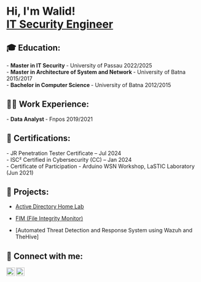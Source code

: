 <h1>Hi, I'm Walid! <br/>
<a href="https://www.linkedin.com/in/walid-lombarkia/">IT Security Engineer</a>
  
<h2>🎓 Education:</h2>
- <b>Master in IT Security </b>
  - University of Passau 2022/2025<br/>
- <b>Master in Architecture of System and Network </b>
  - University of Batna 2015/2017<br/>
- <b>Bachelor in Computer Science </b>
  - University of Batna 2012/2015<br/>
  
<h2>👨‍💻 Work Experience:</h2>
- <b>Data Analyst </b>
  - Fnpos 2019/2021

<h2>📜 Certifications:</h2>
- JR Penetration Tester Certificate – Jul 2024<br/>
- ISC² Certified in Cybersecurity (CC) – Jan 2024<br/>
- Certificate of Participation - Arduino WSN Workshop, LaSTIC Laboratory (Jun 2021)<br/>

<h2>🎯 Projects:</h2>


  - [Active Directory Home Lab](https://github.com/walid-lombarkia/ActiveDirectoryLab)

  - [FIM (File Integrity Monitor)](https://github.com/walid-lombarkia/File-Integrity-Monitor)

  - [Automated Threat Detection and Response System using Wazuh and TheHive]
    

  


<h2> 🤳 Connect with me:</h2>

<a href="mailto:lmb.walid@gmail.com">
  <img align="left" alt="WalidLombarkia| Email" width="22px" src="https://cdn.jsdelivr.net/npm/simple-icons@v3/icons/gmail.svg" />
</a>
<a href="https://www.linkedin.com/in/walid-lombarkia/">
  <img align="left" alt="WalidLombarkia | LinkedIn" width="22px" src="https://cdn.jsdelivr.net/npm/simple-icons@v3/icons/linkedin.svg" />
</a>

<!--
**Walid is a ✨ _special_ ✨ repository because its `README.md` (this file) appears on your GitHub profile.

Here are some ideas to get you started:

- 🔭 I’m currently working on ...
- 🌱 I’m currently learning ...
- 👯 I’m looking to collaborate on ...
- 🤔 I’m looking for help with ...
- 💬 Ask me about ...
- 📫 How to reach me: ...
- 😄 Pronouns: ...
- ⚡ Fun fact: ...
-->
